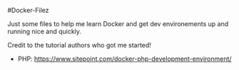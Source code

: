 #Docker-Filez

Just some files to help me learn Docker and get dev environements up and running nice and quickly.

Credit to the tutorial authors who got me started!

- PHP: https://www.sitepoint.com/docker-php-development-environment/